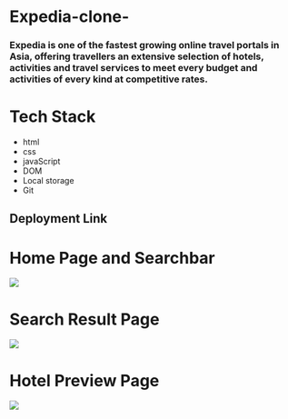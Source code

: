 # Expedia-clone-



### Expedia is one of the fastest growing online travel portals in Asia, offering travellers an extensive selection of hotels, activities and travel services to meet every budget and activities of every kind at competitive rates.


# Tech Stack 
* html
* css               
* javaScript
* DOM
* Local storage
* Git


## Deployment Link








# Home Page and Searchbar
<img src="./Screenshot (117).png">
<br>

# Search Result Page
<img src="./Screenshot (118).png">

# Hotel Preview Page
<img src="./Screenshot (119).png">













